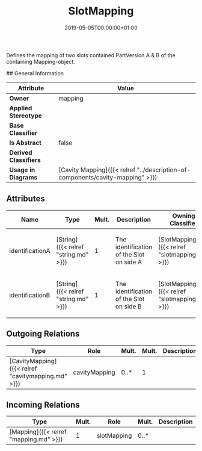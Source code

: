 ﻿---
title: SlotMapping
toc: false
type: specs
date: "2019-05-05T00:00:00+01:00"
draft: false
menu_name: vec120

# Prev/next pager order (if `docs_section_pager` enabled in `params.toml`)
weight: 
---
<html><body><p>Defines the mapping of two slots contained PartVersion A &amp; B of the containing Mapping-object. </p></body></html>
## General Information

| Attribute               | Value |
|-------------------------|-------|
| **Owner**               | mapping |
| **Applied Stereotype**  |   |
| **Base Classifier**     |   |
| **Is Abstract**         | false |
| **Derived Classifiers** |   |
| **Usage in Diagrams**   | [Cavity Mapping]({{< relref "../description-of-components/cavity-mapping" >}})<br/>  |

## Attributes
|  Name  |  Type  |  Mult.  |  Description  |  Owning Classifier  |
|--------|--------|---------|---------------|--------------|
|identificationA | [String]({{< relref "string.md" >}}) | 1 | <html><body><p>The identification of the Slot on side A </p></body></html> | [SlotMapping]({{< relref "slotmapping.md" >}}) |
|identificationB | [String]({{< relref "string.md" >}}) | 1 | <html><body><p>The identification of the Slot on side B </p></body></html> | [SlotMapping]({{< relref "slotmapping.md" >}}) |

## Outgoing Relations
|    Type  |   Role   |   Mult.   |   Mult.   |   Description   |
|----------|----------|-----------|-----------|-----------------|
| [CavityMapping]({{< relref "cavitymapping.md" >}}) | cavityMapping | 0..* | 1 |  |
##  Incoming Relations
|    Type  |   Mult.  |   Role    |   Mult.   |   Description  |
|----------|----------|-----------|-----------|----------------|
| [Mapping]({{< relref "mapping.md" >}}) | 1 | slotMapping | 0..* |  |

